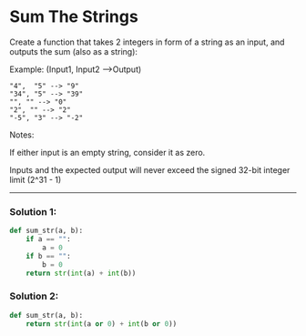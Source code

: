 # Sum The Strings

Create a function that takes 2 integers in form of a string as an input, and outputs the sum (also as a string):

Example: (Input1, Input2 -->Output)

```
"4",  "5" --> "9"
"34", "5" --> "39"
"", "" --> "0"
"2", "" --> "2"
"-5", "3" --> "-2"
```

Notes:

If either input is an empty string, consider it as zero.

Inputs and the expected output will never exceed the signed 32-bit integer limit (2^31 - 1)

---

### Solution 1:

```python
def sum_str(a, b):
    if a == "":
        a = 0
    if b == "":
        b = 0
    return str(int(a) + int(b))
```

### Solution 2:

```python
def sum_str(a, b):
    return str(int(a or 0) + int(b or 0))
```
